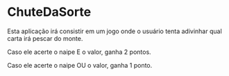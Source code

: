 ChuteDaSorte
============

Esta aplicação irá consistir em um jogo onde o usuário tenta adivinhar qual carta irá pescar do monte.

Caso ele acerte o naipe E o valor, ganha 2 pontos.

Caso ele acerte o naipe OU o valor, ganha 1 ponto.
